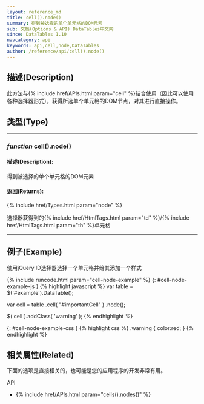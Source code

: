 ```yaml
---
layout: reference_md
title: cell().node()
summary: 得到被选择的单个单元格的DOM元素
sub: 文档(Options & API) DataTables中文网
since: DataTables 1.10
navcategory: api
keywords: api,cell,node,DataTables
author: /reference/api/cell().node()
---
```


## 描述(Description)

此方法与{% include href/APIs.html param="cell" %}结合使用（因此可以使用各种选择器形式），获得所选单个单元格的DOM节点，对其进行直接操作。

## 类型(Type)


---

### _function_ **cell().node()**

#### 描述(Description):
得到被选择的单个单元格的DOM元素


#### 返回(Returns):

{% include href/Types.html param="node" %}

选择器获得到的{% include href/HtmlTags.html param="td" %}/{% include href/HtmlTags.html param="th" %}单元格


--- 
    
## 例子(Example)

使用jQuery ID选择器选择一个单元格并给其添加一个样式

{% include runcode.html param="cell-node-example" %}
{: #cell-node-example-js }
{% highlight javascript %}
var table = $('#example').DataTable();
 
var cell = table
    .cell( "#importantCell" )
    .node();
 
$( cell ).addClass( 'warning' );
{% endhighlight %}

{: #cell-node-example-css }
{% highlight css %}
.warning {
    color:red;
}
{% endhighlight %}



## 相关属性(Related)
下面的选项是直接相关的，也可能是您的应用程序的开发非常有用。

API

- {% include href/APIs.html param="cells().nodes()" %}

